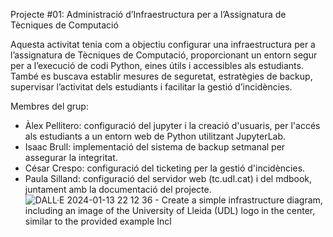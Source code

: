 
Projecte #01: Administració d’Infraestructura per a l’Assignatura de Tècniques de Computació

Aquesta activitat tenia com a objectiu configurar una infraestructura per a l’assignatura de Tècniques de Computació, proporcionant un entorn segur per a l’execució de codi Python, eines útils i accessibles als estudiants. 
També es buscava establir mesures de seguretat, estratègies de backup, supervisar l’activitat dels estudiants i facilitar la gestió d’incidències.

Membres del grup: 

- Àlex Pellitero: configuració del jupyter i la creació d'usuaris, per l'accés als estudiants a un entorn web de Python utilitzant JupyterLab.
- Isaac Brull: implementació del sistema de backup setmanal per assegurar la integritat. 
- César Crespo: configuració del ticketing per la gestió d'incidències.
- Paula Silland: configuració del servidor web (tc.udl.cat) i del mdbook, juntament amb la documentació del projecte.
![DALL·E 2024-01-13 22 12 36 - Create a simple infrastructure diagram, including an image of the University of Lleida (UDL) logo in the center, similar to the provided example  Incl](https://github.com/paulasilland/mdbook/assets/101247767/6f818492-17e0-4213-b25b-ac176fd847ac)



